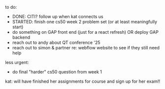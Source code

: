 to do:
- DONE: CITI? follow up when kat connects us
- STARTED: finish one cs50 week 2 problem set (or at least meaningfully start)
- do something on GAP front end (just for a react refresh) OR deploy GAP backend
- reach out to andy about QT conference '25
- reach out to simon & partner re: webflow website to see if they still need help

less urgent:
- do final "harder" cs50 question from week 1

kat: will have finished her assignments for course and sign up for her exam!!